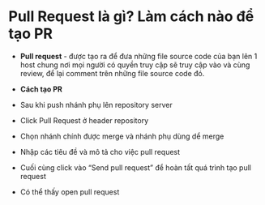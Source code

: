# Pull Request là gì? Làm cách nào để tạo PR

- **Pull request** - được tạo ra để đưa những file source code của bạn lên 1 host chung 
nơi mọi người có quyền truy cập sẽ truy cập vào và cùng review, để lại comment trên những
file source code đó.

- **Cách tạo PR**
- Sau khi push nhánh phụ lên repository server
- Click Pull Request ở header repository
- Chọn nhánh chính được merge và nhánh phụ dùng dể merge
- Nhập các tiêu đề và mô tả cho việc pull request
- Cuối cùng click vào “Send pull request” để hoàn tất quá trình tạo pull request
- Có thể thấy open pull request